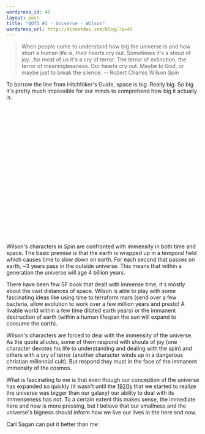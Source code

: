 ```yaml
--- 
wordpress_id: 45
layout: post
title: "QOTD #3 - Universe - Wilson"
wordpress_url: http://disnetdev.com/blog/?p=45
---
```

>When people come to understand how big the universe is and how short a human life is, their hearts cry out. Sometimes it's a shout of joy...for most of us it's a cry of terror. The terror of extinction, the terror of meaninglessness. Our hearts cry out. Maybe to God, or maybe just to break the silence.
>-- Robert Charles Wilson *Spin*

To borrow the line from Hitchhiker's Guide, space is big. Really
big. So big it's pretty much impossible for our minds to comprehend how big it actually
is.

<object width="425" height="344"><param name="movie" value="http://www.youtube.com/v/eNdN_Af_cXQ&hl=en&fs=1"></param><param name="allowFullScreen" value="true"></param><embed src="http://www.youtube.com/v/eNdN_Af_cXQ&hl=en&fs=1" type="application/x-shockwave-flash" allowfullscreen="true" width="425" height="344"></embed></object>

Wilson's characters in *Spin* are confronted with immensity in both time
and space. The basic premise
is that the earth is wrapped up in a temporal field which causes time
to slow down on earth. For each second that passes on earth, ~3 years
pass in the outside universe. This means that within a generation the
universe will age 4 billion years.

There have been few SF book that dealt with immense time, it's
mostly about the vast distances of space. Wilson is able to play with
some fascinating ideas like using time to terraform mars (send over a
few bacteria, allow evolution to work over a few million years and
presto! A livable world within a few time dilated earth years) or the
immanent destruction of earth (within a human lifespan the sun will
expand to consume the earth).

Wilson's characters are forced to deal with the immensity of the
universe. As the quote alludes, some of them respond with shouts of
joy (one character devotes his life to understanding and dealing with
the spin) and others with a cry of terror (another character winds up
in a dangerous christian millennial cult). But respond they must in
the face of the immanent immensity of the cosmos.

What is fascinating to me is that even though our conception of the
universe has expanded so quickly (it wasn't until the
[1920s](http://en.wikipedia.org/wiki/The_Great_Debate) that we started
to realize the universe was bigger than our galaxy) our ability to
deal with its immenseness has not. To a certain extent this makes
sense, the immediate here and now is more pressing, but I believe that
our smallness
and the universe's bigness should inform how we live our lives in the
here and now.

Carl Sagan can put it better than me:

<object width="425" height="344"><param name="movie" value="http://www.youtube.com/v/p86BPM1GV8M&hl=en&fs=1"></param><param name="allowFullScreen" value="true"></param><embed src="http://www.youtube.com/v/p86BPM1GV8M&hl=en&fs=1" type="application/x-shockwave-flash" allowfullscreen="true" width="425" height="344"></embed></object>
